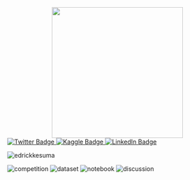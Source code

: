 <div id="header" align="center">
  <img src="https://media.giphy.com/media/zOvBKUUEERdNm/giphy.gif" width="300"/>
</div>

<div id="badges">
  <a href="https://twitter.com/edkesuma">
    <img src="https://img.shields.io/badge/Twitter-blue?logo=twitter&logoColor=white&style=for-the-badge" alt="Twitter Badge"/>
  </a>
  <a href="https://www.kaggle.com/edrickkesuma">
    <img src="https://img.shields.io/badge/Kaggle-blue?logo=kaggle&logoColor=white&style=for-the-badge" alt="Kaggle Badge"/>
  </a>
  <a href="https://www.linkedin.com/in/edrick-kesuma-61aba7198/">
    <img src="https://img.shields.io/badge/LinkedIn-blue?logo=linkedin&logoColor=white&style=for-the-badge" alt="LinkedIn Badge"/>
  </a>
</div>

![edrickkesuma](https://road-to-kaggle-grandmaster.vercel.app/api/simple/edrickkesuma)

![competition](https://road-to-kaggle-grandmaster.vercel.app/api/badges/edrickkesuma/competition)
![dataset](https://road-to-kaggle-grandmaster.vercel.app/api/badges/edrickkesuma/dataset)
![notebook](https://road-to-kaggle-grandmaster.vercel.app/api/badges/edrickkesuma/notebook)
![discussion](https://road-to-kaggle-grandmaster.vercel.app/api/badges/edrickkesuma/discussion)

<!--
**IceFrog-sama/IceFrog-sama** is a ✨ _special_ ✨ repository because its `README.md` (this file) appears on your GitHub profile.

Here are some ideas to get you started:

- 🔭 I’m currently working on ...
- 🌱 I’m currently learning ...
- 👯 I’m looking to collaborate on ...
- 🤔 I’m looking for help with ...
- 💬 Ask me about ...
- 📫 How to reach me: ...
- 😄 Pronouns: ...
- ⚡ Fun fact: ...
-->
